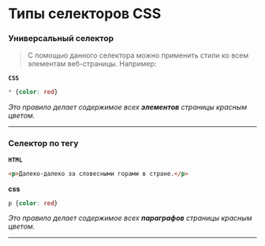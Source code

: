 # Типы селекторов CSS

### Универсальный селектор
> С помощью данного селектора можно применить стили ко всем элементам веб-страницы. Например:

**`CSS`**
```css
* {color: red}
```
*Это правило делает содержимое всех **элементов** страницы красным цветом.*
***

### Селектор по тегу

**`HTML`**
```html
<p>Далеко-далеко за словесными горами в стране.</p>
```
**css**
```css
p {color: red}
```
*Это правило делает содержимое всех **параграфов** страницы красным цветом.*
***
